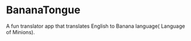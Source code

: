 # BananaTongue
A fun translator app that translates English to Banana language( Language of Minions).
 

